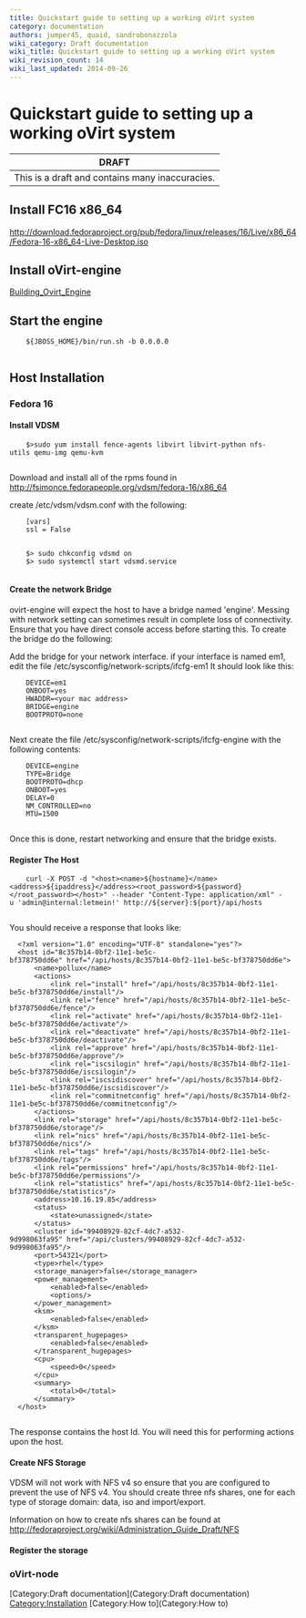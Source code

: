 ```yaml
---
title: Quickstart guide to setting up a working oVirt system
category: documentation
authors: jumper45, quaid, sandrobonazzola
wiki_category: Draft documentation
wiki_title: Quickstart guide to setting up a working oVirt system
wiki_revision_count: 14
wiki_last_updated: 2014-09-26
---
```


# Quickstart guide to setting up a working oVirt system

| DRAFT                                           |
|-------------------------------------------------|
| This is a draft and contains many inaccuracies. |

## Install FC16 x86_64

<http://download.fedoraproject.org/pub/fedora/linux/releases/16/Live/x86_64/Fedora-16-x86_64-Live-Desktop.iso>

## Install oVirt-engine

[Building_Ovirt_Engine](Building_Ovirt_Engine)

## Start the engine

        ${JBOSS_HOME}/bin/run.sh -b 0.0.0.0
       

## Host Installation

### Fedora 16

#### Install VDSM

        $>sudo yum install fence-agents libvirt libvirt-python nfs-utils qemu-img qemu-kvm
       

Download and install all of the rpms found in <http://fsimonce.fedorapeople.org/vdsm/fedora-16/x86_64>

create /etc/vdsm/vdsm.conf with the following:

        [vars]
        ssl = False
       

        $> sudo chkconfig vdsmd on
        $> sudo systemctl start vdsmd.service
       

#### Create the network Bridge

ovirt-engine will expect the host to have a bridge named 'engine'. Messing with network setting can sometimes result in complete loss of connectivity. Ensure that you have direct console access before starting this. To create the bridge do the following:

Add the bridge for your network interface. if your interface is named em1, edit the file /etc/sysconfig/network-scripts/ifcfg-em1 It should look like this:

        DEVICE=em1
        ONBOOT=yes
        HWADDR=<your mac address>
        BRIDGE=engine
        BOOTPROTO=none
       

Next create the file /etc/sysconfig/network-scripts/ifcfg-engine with the following contents:

        DEVICE=engine
        TYPE=Bridge
        BOOTPROTO=dhcp
        ONBOOT=yes
        DELAY=0
        NM_CONTROLLED=no
        MTU=1500 
       

Once this is done, restart networking and ensure that the bridge exists.

#### Register The Host

        curl -X POST -d "<host><name>${hostname}</name><address>${ipaddress}</address><root_password>${password}</root_password></host>" --header "Content-Type: application/xml" -u 'admin@internal:letmein!' http://${server}:${port}/api/hosts
       

You should receive a response that looks like:

      <?xml version="1.0" encoding="UTF-8" standalone="yes"?>
      <host id="8c357b14-0bf2-11e1-be5c-bf378750dd6e" href="/api/hosts/8c357b14-0bf2-11e1-be5c-bf378750dd6e">
          <name>pollux</name>
          <actions>
              <link rel="install" href="/api/hosts/8c357b14-0bf2-11e1-be5c-bf378750dd6e/install"/>
              <link rel="fence" href="/api/hosts/8c357b14-0bf2-11e1-be5c-bf378750dd6e/fence"/>
              <link rel="activate" href="/api/hosts/8c357b14-0bf2-11e1-be5c-bf378750dd6e/activate"/>
              <link rel="deactivate" href="/api/hosts/8c357b14-0bf2-11e1-be5c-bf378750dd6e/deactivate"/>
              <link rel="approve" href="/api/hosts/8c357b14-0bf2-11e1-be5c-bf378750dd6e/approve"/>
              <link rel="iscsilogin" href="/api/hosts/8c357b14-0bf2-11e1-be5c-bf378750dd6e/iscsilogin"/>
              <link rel="iscsidiscover" href="/api/hosts/8c357b14-0bf2-11e1-be5c-bf378750dd6e/iscsidiscover"/>
              <link rel="commitnetconfig" href="/api/hosts/8c357b14-0bf2-11e1-be5c-bf378750dd6e/commitnetconfig"/>
          </actions>
          <link rel="storage" href="/api/hosts/8c357b14-0bf2-11e1-be5c-bf378750dd6e/storage"/>
          <link rel="nics" href="/api/hosts/8c357b14-0bf2-11e1-be5c-bf378750dd6e/nics"/>
          <link rel="tags" href="/api/hosts/8c357b14-0bf2-11e1-be5c-bf378750dd6e/tags"/>
          <link rel="permissions" href="/api/hosts/8c357b14-0bf2-11e1-be5c-bf378750dd6e/permissions"/>
          <link rel="statistics" href="/api/hosts/8c357b14-0bf2-11e1-be5c-bf378750dd6e/statistics"/>
          <address>10.16.19.85</address>
          <status>
              <state>unassigned</state>
          </status>
          <cluster id="99408929-82cf-4dc7-a532-9d998063fa95" href="/api/clusters/99408929-82cf-4dc7-a532-9d998063fa95"/>
          <port>54321</port>
          <type>rhel</type>
          <storage_manager>false</storage_manager>
          <power_management>
              <enabled>false</enabled>
              <options/>
          </power_management>
          <ksm>
              <enabled>false</enabled>
          </ksm>
          <transparent_hugepages>
              <enabled>false</enabled>
          </transparent_hugepages>
          <cpu>
              <speed>0</speed>
          </cpu>
          <summary>
              <total>0</total>
          </summary>
      </host>
       

The response contains the host Id. You will need this for performing actions upon the host.

#### Create NFS Storage

VDSM will not work with NFS v4 so ensure that you are configured to prevent the use of NFS v4. You should create three nfs shares, one for each type of storage domain: data, iso and import/export.

Information on how to create nfs shares can be found at <http://fedoraproject.org/wiki/Administration_Guide_Draft/NFS>

#### Register the storage

### oVirt-node

[Category:Draft documentation](Category:Draft documentation) <Category:Installation> [Category:How to](Category:How to)
